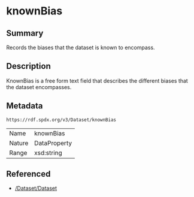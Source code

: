 <!-- Automatically generated by spec-parser v2.0.0 on 2024-01-26T22:18:46.241893+00:00 -->
<!-- SPDX-License-Identifier: Community-Spec-1.0 -->

# knownBias

## Summary

Records the biases that the dataset is known to encompass.


## Description

KnownBias is a free form text field that describes the different biases that the dataset encompasses.


## Metadata

`https://rdf.spdx.org/v3/Dataset/knownBias`


| | |
|---|---|
| Name | knownBias |
| Nature | DataProperty |
| Range | xsd:string |




## Referenced

- [/Dataset/Dataset](../../Dataset/Classes/Dataset.md)

